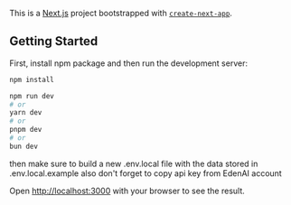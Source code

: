 This is a [Next.js](https://nextjs.org/) project bootstrapped with [`create-next-app`](https://github.com/vercel/next.js/tree/canary/packages/create-next-app).

## Getting Started

First, install npm package and then run the development server:

```bash
npm install  

npm run dev
# or
yarn dev
# or
pnpm dev
# or
bun dev
```

then make sure to build a new .env.local file with the data stored in  .env.local.example also don't forget to copy api key from EdenAI account

Open [http://localhost:3000](http://localhost:3000) with your browser to see the result.
